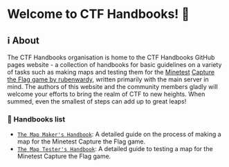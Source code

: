# Welcome to CTF Handbooks! 👋

## ℹ️ About

The CTF Handbooks organisation is home to the CTF Handbooks GitHub pages website - a collection of handbooks for basic guidelines on a variety of tasks such as making maps and testing them for the [Minetest](https://github.com/minetest/minetest) [Capture the Flag game by rubenwardy](https://github.com/MT-CTF), written primarily with the main server in mind. The authors of this website and the community members gladly will welcome your efforts to bring the realm of CTF to new heights. When summed, even the smallest of steps can add up to great leaps!

### :book: Handbooks list
- [`The Map Maker's Handbook`](https://ctf-handbooks.github.io/the-map-tester-s-handbook.html): A detailed guide on the process of making a map for the Minetest Capture the Flag game. 
- [`The Map Tester's Handbook`](https://ctf-handbooks.github.io/the-map-tester-s-handbook.html): A detailed guide to testing a map for the Minetest Capture the Flag game.
